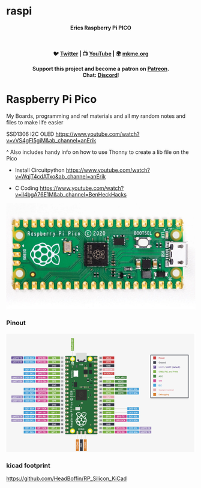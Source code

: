 # raspi

<p align="center">
<b>Erics Raspberry Pi PICO<br>
<br><br>
<br>🐦 <a href="https://twitter.com/mkmeorg">Twitter</a>
| 📺 <a href="https://www.youtube.com/mkmeorg">YouTube</a>
| 🌍 <a href="http://www.mkme.org">mkme.org</a><br>
<br>
Support this project and become a patron on <a href="https://www.patreon.com/EricWilliam">Patreon</a>.<br>
Chat: <a href="https://discord.gg/j9S4Fgv">Discord</a></b>!
</p>

# Raspberry Pi Pico
My Boards, programming and ref materials and all my random notes and files to make life easier

SSD1306 I2C OLED https://www.youtube.com/watch?v=vVS4gFI5gjM&ab_channel=anErik

^ Also includes handy info on how to use Thonny to create a lib file on the Pico

- Install Circuitpython https://www.youtube.com/watch?v=WqjT4cdATxo&ab_channel=anErik

-  C Coding https://www.youtube.com/watch?v=il4bgA76E1M&ab_channel=BenHeckHacks

<img src="https://github.com/MKme/raspberrypi/blob/main/Pico/Reference%20Materials/board.jpg" width="700"/>

### Pinout

<img src="https://github.com/MKme/raspberrypi/blob/main/Pico/Reference%20Materials/pinout.PNG" width="700"/>


### kicad footprint

https://github.com/HeadBoffin/RP_Silicon_KiCad